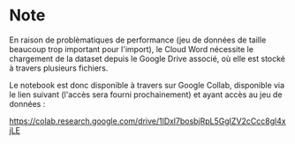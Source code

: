 # Note

En raison de problèmatiques de performance (jeu de données de taille beaucoup trop important pour l'import), le Cloud Word nécessite le chargement de la dataset depuis le Google Drive associé, où elle est stocké à travers plusieurs fichiers.

Le notebook est donc disponible à travers sur Google Collab, disponible via le lien suivant (l'accès sera fourni prochainement) et ayant accès au jeu de données :

https://colab.research.google.com/drive/1lDxl7bosbjRpL5GgIZV2cCcc8gl4xjLE

